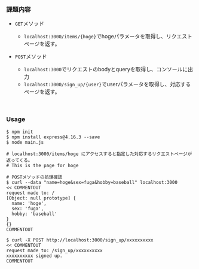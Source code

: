 ### 課題内容
- `GET`メソッド
    - `localhost:3000/items/{hoge}`でhogeパラメータを取得し、リクエストページを返す。

- `POST`メソッド
    - `localhost:3000`でリクエストのbodyとqueryを取得し、コンソールに出力
    - `localhost:3000/sign_up/{user}`でuserパラメータを取得し、対応するページを返す。

<br>

### Usage

```
$ npm init
$ npm install express@4.16.3 --save
$ node main.js

# localhost:3000/items/hoge にアクセスすると指定した対応するリクエストページが返ってくる。
# This is the page for hoge

# POSTメソッドの処理確認
$ curl --data "name=hoge&sex=fuga&hobby=baseball" localhost:3000
<< COMMENTOUT
request made to: /
[Object: null prototype] {
  name: 'hoge',
  sex: 'fuga',
  hobby: 'baseball'
}
{}
COMMENTOUT

$ curl -X POST http://localhost:3000/sign_up/xxxxxxxxxx
<< COMMENTOUT
request made to: /sign_up/xxxxxxxxxx
xxxxxxxxxx signed up.
COMMENTOUT
```